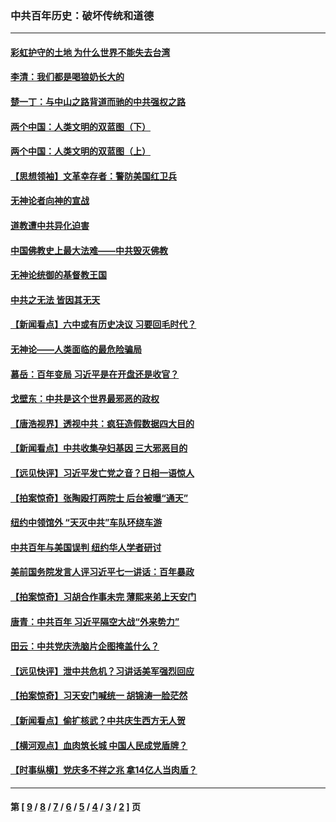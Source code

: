 ### 中共百年历史：破坏传统和道德
---
#### [彩虹护守的土地 为什么世界不能失去台湾](../../pages/nf1176114/n13476849.md?01040430) 
#### [李清：我们都是喝狼奶长大的](../../pages/nf1176114/n13471478.md?01040430) 
#### [楚一丁：与中山之路背道而驰的中共强权之路](../../pages/nf1176114/n13437270.md?01040430) 
#### [两个中国：人类文明的双蓝图（下）](../../pages/nf1176114/n13423132.md?01040430) 
#### [两个中国：人类文明的双蓝图（上）](../../pages/nf1176114/n13422687.md?01040430) 
#### [【思想领袖】文革幸存者：警防美国红卫兵](../../pages/nf1176114/n13339289.md?01040430) 
#### [无神论者向神的宣战](../../pages/nf1176114/n13281535.md?01040430) 
#### [道教遭中共异化迫害](../../pages/nf1176114/n13281463.md?01040430) 
#### [中国佛教史上最大法难——中共毁灭佛教](../../pages/nf1176114/n13281397.md?01040430) 
#### [无神论统御的基督教王国](../../pages/nf1176114/n13281280.md?01040430) 
#### [中共之无法 皆因其无天](../../pages/nf1176114/n13281088.md?01040430) 
#### [【新闻看点】六中或有历史决议 习要回毛时代？](../../pages/nf1176114/n13222895.md?01040430) 
#### [无神论——人类面临的最危险骗局](../../pages/nf1176114/n13196137.md?01040430) 
#### [慕岳：百年变局 习近平是在开盘还是收官？](../../pages/nf1176114/n13206516.md?01040430) 
#### [戈壁东：中共是这个世界最邪恶的政权](../../pages/nf1176114/n13085641.md?01040430) 
#### [【唐浩视界】透视中共：疯狂造假数据四大目的](../../pages/nf1176114/n13080590.md?01040430) 
#### [【新闻看点】中共收集孕妇基因 三大邪恶目的](../../pages/nf1176114/n13077182.md?01040430) 
#### [【远见快评】习近平发亡党之音？日相一语惊人](../../pages/nf1176114/n13074809.md?01040430) 
#### [【拍案惊奇】张陶殴打两院士 后台被曝“通天”](../../pages/nf1176114/n13070496.md?01040430) 
#### [纽约中领馆外 “天灭中共”车队环绕车游](../../pages/nf1176114/n13070693.md?01040430) 
#### [中共百年与美国误判 纽约华人学者研讨](../../pages/nf1176114/n13067969.md?01040430) 
#### [美前国务院发言人评习近平七一讲话：百年暴政](../../pages/nf1176114/n13066986.md?01040430) 
#### [【拍案惊奇】习胡合作事未完 薄熙来弟上天安门](../../pages/nf1176114/n13065867.md?01040430) 
#### [唐青：中共百年 习近平隔空大战“外来势力”](../../pages/nf1176114/n13065976.md?01040430) 
#### [田云：中共党庆洗脑片企图掩盖什么？](../../pages/nf1176114/n13064395.md?01040430) 
#### [【远见快评】泄中共危机？习讲话美军强烈回应](../../pages/nf1176114/n13064269.md?01040430) 
#### [【拍案惊奇】习天安门喊统一 胡锦涛一脸茫然](../../pages/nf1176114/n13063233.md?01040430) 
#### [【新闻看点】偷扩核武？中共庆生西方无人贺](../../pages/nf1176114/n13061263.md?01040430) 
#### [【横河观点】血肉筑长城 中国人民成党盾牌？](../../pages/nf1176114/n13061779.md?01040430) 
#### [【时事纵横】党庆多不祥之兆 拿14亿人当肉盾？](../../pages/nf1176114/n13061709.md?01040430) 

---
#### 第 [ [9](./9.md?01040430) / [8](./8.md?01040430) / [7](./7.md?01040430) / [6](./6.md?01040430) / [5](./5.md?01040430) / [4](./4.md?01040430) / [3](./3.md?01040430) / [2](./2.md?01040430) ] 页
